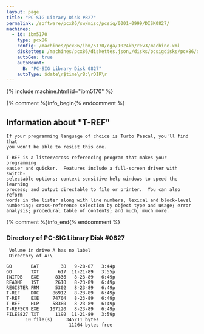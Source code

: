 ```yaml
---
layout: page
title: "PC-SIG Library Disk #827"
permalink: /software/pcx86/sw/misc/pcsig/0001-0999/DISK0827/
machines:
  - id: ibm5170
    type: pcx86
    config: /machines/pcx86/ibm/5170/cga/1024kb/rev3/machine.xml
    diskettes: /machines/pcx86/diskettes.json,/disks/pcsigdisks/pcx86/diskettes.json
    autoGen: true
    autoMount:
      B: "PC-SIG Library Disk 0827"
    autoType: $date\r$time\rB:\rDIR\r
---
```


{% include machine.html id="ibm5170" %}

{% comment %}info_begin{% endcomment %}

## Information about "T-REF"

    If your programming language of choice is Turbo Pascal, you'll find that
    you won't be able to resist this one.
    
    T-REF is a lister/cross-referencing program that makes your programming
    easier and quicker.  Features include a full-screen driver with switch-
    selectable options; context-sensitive help windows to speed the learning
    process; and output directable to file or printer.  You can also reform
    words in the lister along with line numbers, lexical and block-level
    numbering; cross-reference selection by object type and usage; error
    analysis; procedural table of contents; and much, much more.
{% comment %}info_end{% endcomment %}


### Directory of PC-SIG Library Disk #0827

     Volume in drive A has no label
     Directory of A:\

    GO       BAT        38   9-28-87   3:44p
    GO       TXT       617  11-21-89   3:55p
    INITDB   EXE      8336   8-23-89   6:49p
    README   1ST      2610   8-23-89   6:49p
    REGISTER FRM      5302   8-23-89   6:49p
    T-REF    DOC     86912   8-23-89   6:49p
    T-REF    EXE     74704   8-23-89   6:49p
    T-REF    HLP     58380   8-23-89   6:49p
    T-REFSCN EXE    107120   8-23-89   6:49p
    FILES827 TXT      1192  11-21-89   3:59p
           10 file(s)     345211 bytes
                           11264 bytes free

